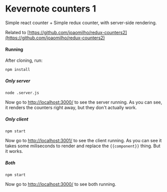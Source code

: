 # Kevernote counters 1

Simple react counter + Simple redux counter, with server-side rendering.

Related to [https://github.com/joaomilho/redux-counters2](https://github.com/joaomilho/redux-counters2)

#### Running

After cloning, run:

```
npm install
```

##### Only server

```
node .server.js
```

Now go to [http://localhost:3000/](http://localhost:3000/) to see the server running. As you can see, it renders the counters right away, but they don't actually work.

##### Only client

```
npm start
```

Now go to [http://localhost:3001/](http://localhost:3001/) to see the client running. As you can see it takes some miliseconds to render and replace the `{{component}}` thing. But it works.

##### Both

```
npm start
```

Now go to [http://localhost:3000/](http://localhost:3000/) to see both running.
